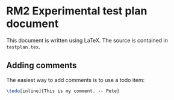 # RM2 Experimental test plan document

This document is written using LaTeX. The source is contained in
`testplan.tex`. 

## Adding comments

The easiest way to add comments is to use a todo item:

```latex
\todo[inline]{This is my comment. -- Pete}
```
